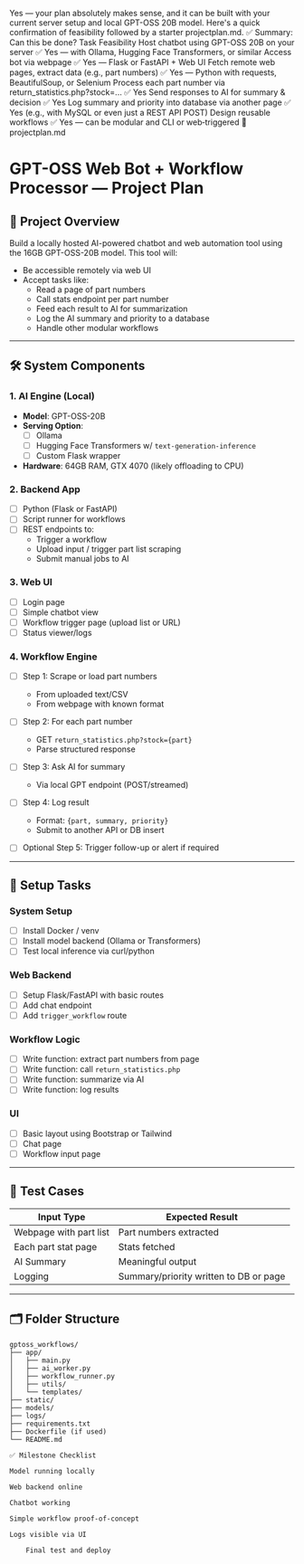 Yes — your plan absolutely makes sense, and it can be built with your current server setup and local GPT-OSS 20B model. Here's a quick confirmation of feasibility followed by a starter projectplan.md.
✅ Summary: Can this be done?
Task	Feasibility
Host chatbot using GPT-OSS 20B on your server	✅ Yes — with Ollama, Hugging Face Transformers, or similar
Access bot via webpage	✅ Yes — Flask or FastAPI + Web UI
Fetch remote web pages, extract data (e.g., part numbers)	✅ Yes — Python with requests, BeautifulSoup, or Selenium
Process each part number via return_statistics.php?stock=...	✅ Yes
Send responses to AI for summary & decision	✅ Yes
Log summary and priority into database via another page	✅ Yes (e.g., with MySQL or even just a REST API POST)
Design reusable workflows	✅ Yes — can be modular and CLI or web‑triggered
📄 projectplan.md

# GPT-OSS Web Bot + Workflow Processor — Project Plan

## 🧠 Project Overview

Build a locally hosted AI-powered chatbot and web automation tool using the 16GB GPT-OSS-20B model. This tool will:
- Be accessible remotely via web UI
- Accept tasks like:
  - Read a page of part numbers
  - Call stats endpoint per part number
  - Feed each result to AI for summarization
  - Log the AI summary and priority to a database
  - Handle other modular workflows

---

## 🛠️ System Components

### 1. AI Engine (Local)

- **Model**: GPT-OSS-20B
- **Serving Option**:
  - [ ] Ollama
  - [ ] Hugging Face Transformers w/ `text-generation-inference`
  - [ ] Custom Flask wrapper
- **Hardware**: 64GB RAM, GTX 4070 (likely offloading to CPU)

### 2. Backend App

- [ ] Python (Flask or FastAPI)
- [ ] Script runner for workflows
- [ ] REST endpoints to:
  - Trigger a workflow
  - Upload input / trigger part list scraping
  - Submit manual jobs to AI

### 3. Web UI

- [ ] Login page
- [ ] Simple chatbot view
- [ ] Workflow trigger page (upload list or URL)
- [ ] Status viewer/logs

### 4. Workflow Engine

- [ ] Step 1: Scrape or load part numbers
  - From uploaded text/CSV
  - From webpage with known format

- [ ] Step 2: For each part number
  - GET `return_statistics.php?stock={part}`
  - Parse structured response

- [ ] Step 3: Ask AI for summary
  - Via local GPT endpoint (POST/streamed)

- [ ] Step 4: Log result
  - Format: `{part, summary, priority}`
  - Submit to another API or DB insert

- [ ] Optional Step 5: Trigger follow-up or alert if required

---

## 🔧 Setup Tasks

### System Setup
- [ ] Install Docker / venv
- [ ] Install model backend (Ollama or Transformers)
- [ ] Test local inference via curl/python

### Web Backend
- [ ] Setup Flask/FastAPI with basic routes
- [ ] Add chat endpoint
- [ ] Add `trigger_workflow` route

### Workflow Logic
- [ ] Write function: extract part numbers from page
- [ ] Write function: call `return_statistics.php`
- [ ] Write function: summarize via AI
- [ ] Write function: log results

### UI
- [ ] Basic layout using Bootstrap or Tailwind
- [ ] Chat page
- [ ] Workflow input page

---

## 🧪 Test Cases

| Input Type | Expected Result |
|------------|-----------------|
| Webpage with part list | Part numbers extracted |
| Each part stat page | Stats fetched |
| AI Summary | Meaningful output |
| Logging | Summary/priority written to DB or page |

---

## 🗂 Folder Structure

```plaintext
gptoss_workflows/
├── app/
│   ├── main.py
│   ├── ai_worker.py
│   ├── workflow_runner.py
│   ├── utils/
│   └── templates/
├── static/
├── models/
├── logs/
├── requirements.txt
├── Dockerfile (if used)
└── README.md

✅ Milestone Checklist

Model running locally

Web backend online

Chatbot working

Simple workflow proof-of-concept

Logs visible via UI

    Final test and deploy

